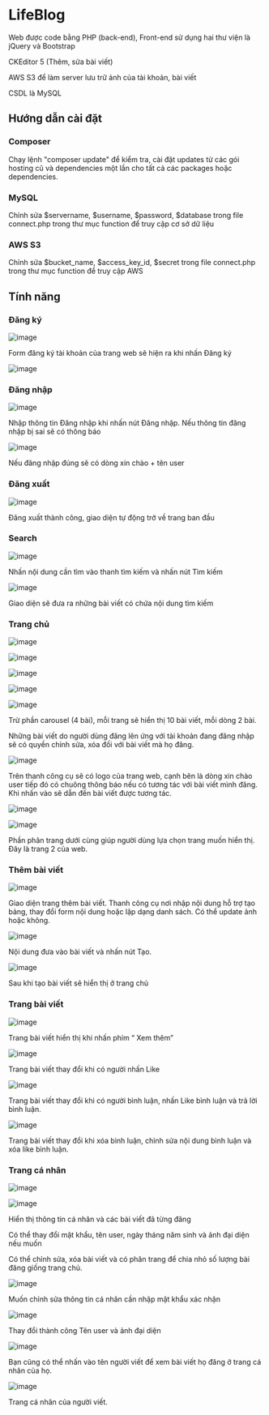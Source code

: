 # LifeBlog

Web được code bằng PHP (back-end), Front-end sử dụng hai thư viện là jQuery và Bootstrap

CKEditor 5 (Thêm, sửa bài viết)

AWS S3 để làm server lưu trữ ảnh của tài khoản, bài viết

CSDL là MySQL

## Hướng dẫn cài đặt
### Composer
Chạy lệnh "composer update" để kiểm tra, cài đặt updates từ các gói hosting cũ và dependencies một lần cho tất cả các packages hoặc dependencies.
### MySQL
Chỉnh sửa $servername, $username, $password, $database trong file connect.php trong thư mục function để truy cập cơ sở dữ liệu
### AWS S3
Chỉnh sửa $bucket_name, $access_key_id, $secret trong file connect.php trong thư mục function để truy cập AWS

## Tính năng

### Đăng ký
![image](https://user-images.githubusercontent.com/24567549/125442829-d550b959-39db-4321-83c0-c25eb826d8cf.png)

Form đăng ký tài khoản của trang web sẽ hiện ra khi nhấn Đăng ký

![image](https://user-images.githubusercontent.com/24567549/125442893-56ec30fa-5be0-4f16-932c-8654dcd8ab23.png)

### Đăng nhập
![image](https://user-images.githubusercontent.com/24567549/125442936-efbd1af5-c67a-4e02-8e33-73e3b91c1690.png)

Nhập thông tin Đăng nhập khi nhấn nút Đăng nhập. Nếu thông tin đăng nhập bị sai sẽ có thông báo

![image](https://user-images.githubusercontent.com/24567549/125442954-13e65dc7-7464-433a-9bdf-6fef32c2ab72.png)

Nếu đăng nhập đúng sẽ có dòng xin chào + tên user

### Đăng xuất

![image](https://user-images.githubusercontent.com/24567549/125442981-1be47d0f-3e5a-46dc-a852-223b5a4a15d7.png)

Đăng xuất thành công, giao diện tự động trở về trang ban đầu

### Search 

![image](https://user-images.githubusercontent.com/24567549/125443004-ddb1005a-1a67-4c3c-a384-15bc87dc539b.png)

Nhấn nội dung cần tìm vào thanh tìm kiếm và nhấn nút Tìm kiếm

![image](https://user-images.githubusercontent.com/24567549/125443019-e3f1fde2-b806-48a2-bb17-010be7aaa064.png)

Giao diện sẽ đưa ra những bài viết có chứa nội dung tìm kiếm

### Trang chủ

![image](https://user-images.githubusercontent.com/24567549/125443033-8cff7579-7b33-451b-a7a2-4a01ebefa7d4.png)

![image](https://user-images.githubusercontent.com/24567549/125443043-5bfc0dd4-ed41-4fc7-a9ed-57aa90aa9b58.png)

![image](https://user-images.githubusercontent.com/24567549/125443048-30304b0a-9508-4521-9010-b9e50fcdebbc.png)

![image](https://user-images.githubusercontent.com/24567549/125443054-1f2856b2-f644-444b-92e6-eb90089bc0f5.png)

![image](https://user-images.githubusercontent.com/24567549/125443062-0a4db4dd-bba2-47a7-ac41-0cef9da504b7.png)

Trừ phần carousel (4 bài), mỗi trang sẽ hiển thị 10 bài viết, mỗi dòng 2 bài.

Những bài viết do người dùng đăng lên ứng với tài khoản đang đăng nhập sẽ có quyền chỉnh sửa, xóa đối với bài viết mà họ đăng.

![image](https://user-images.githubusercontent.com/24567549/125443076-efb66ff6-e00c-4bd2-832b-855f48191be2.png)

Trên thanh công cụ sẽ có logo của trang web, cạnh bên là dòng xin chào user tiếp đó có chuông thông báo nếu có tương tác với bài viết mình đăng. Khi nhấn vào sẽ dẫn đến bài viết được tương tác.

![image](https://user-images.githubusercontent.com/24567549/125443122-b8d1a37a-c497-42f2-b57c-b4f544a509b5.png)

![image](https://user-images.githubusercontent.com/24567549/125443132-515b6ec9-85e9-41ed-b472-0209df2b4784.png)

Phần phân trang dưới cùng giúp người dùng lựa chọn trang muốn hiển thị. Đây là trang 2 của web.

### Thêm bài viết

![image](https://user-images.githubusercontent.com/24567549/125443160-48ff08c3-d064-4d2d-8c1a-f87108b9372c.png)

Giao diện trang thêm bài viết. Thanh công cụ nơi nhập nội dung hỗ trợ tạo bảng, thay đổi form nội dung hoặc lập dạng danh sách. Có thể update ảnh hoặc không.

![image](https://user-images.githubusercontent.com/24567549/125443180-39bf5d0d-a30d-4063-8e99-930e22c8454d.png)

Nội dung đưa vào bài viết và nhấn nút Tạo.

![image](https://user-images.githubusercontent.com/24567549/125443198-8602ff57-9ab6-4307-b04c-0a12b6400c59.png)

Sau khi tạo bài viết sẽ hiển thị ở trang chủ

### Trang bài viết

![image](https://user-images.githubusercontent.com/24567549/125443280-1b95e06b-36d7-435c-8fd0-026b300d9693.png)

Trang bài viết hiển thị khi nhấn phím “ Xem thêm”

![image](https://user-images.githubusercontent.com/24567549/125443297-05b6cdda-ce2d-48fa-b74c-73427536211b.png)

Trang bài viết thay đổi khi có người nhấn Like  

![image](https://user-images.githubusercontent.com/24567549/125443337-5e6d844c-7c6b-47c0-bb1c-cf5589dedd85.png)

Trang bài viết thay đổi khi có người bình luận, nhấn Like bình luận và trả lời bình luận.

![image](https://user-images.githubusercontent.com/24567549/125443350-176243b6-b4e6-48e4-88b2-6b2acc78af3f.png)

Trang bài viết thay đổi khi xóa bình luận, chỉnh sửa nội dung bình luận và xóa like bình luận.

### Trang cá nhân

![image](https://user-images.githubusercontent.com/24567549/125443378-b39b4989-5765-41cf-b4fe-e5bdf7eb520a.png)

![image](https://user-images.githubusercontent.com/24567549/125443384-0ce0c1df-aafe-4dde-b760-d11e9ad4c811.png)

Hiển thị thông tin cá nhân và các bài viết đã từng đăng

Có thể thay đổi mật khẩu, tên user, ngày tháng năm sinh và ảnh đại diện nếu muốn

Có thể chỉnh sửa, xóa bài viết và có phân trang để chia nhỏ số lượng bài đăng giống trang chủ.

![image](https://user-images.githubusercontent.com/24567549/125443409-25583e6b-ea7d-459c-887d-23d7809acc80.png)

Muốn chỉnh sửa thông tin cá nhân cần nhập mật khẩu xác nhận

![image](https://user-images.githubusercontent.com/24567549/125443425-0dfc7943-b90e-4eb0-8e70-53f549eaf699.png)

Thay đổi thành công Tên user và ảnh đại diện

![image](https://user-images.githubusercontent.com/24567549/125443450-10665dad-1c48-4702-9671-b4cb7bf17b8b.png)

Bạn cũng có thể nhấn vào tên người viết để xem bài viết họ đăng ở trang cá nhân của họ.

![image](https://user-images.githubusercontent.com/24567549/125443467-5460f39b-3a0b-4040-9f03-7f61ef40df64.png)

Trang cá nhân của người viết.



